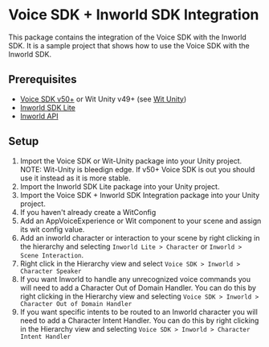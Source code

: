 # Voice SDK + Inworld SDK Integration
This package contains the integration of the Voice SDK with the Inworld SDK. It is a sample project that shows how to use the Voice SDK with the Inworld SDK.

## Prerequisites
- [Voice SDK v50+](https://developer.oculus.com/downloads/package/oculus-voice-sdk/) or Wit Unity v49+ (see [Wit Unity](https://github.com/wit-ai/wit-unity))
- [Inworld SDK Lite](https://github.com/yolanother/UnityInworldLight)
- [Inworld API](https://github.com/yolanother/inworldapi)

## Setup
1. Import the Voice SDK or Wit-Unity package into your Unity project. NOTE: Wit-Unity is bleedign edge. If v50+ Voice SDK is out you should use it instead as it is more stable.
2. Import the Inworld SDK Lite package into your Unity project.
3. Import the Voice SDK + Inworld SDK Integration package into your Unity project.
4. If you haven't already create a WitConfig
5. Add an AppVoiceExperience or Wit component to your scene and assign its wit config value.
6. Add an inworld character or interaction to your scene by right clicking in the hierarchy and selecting `Inworld Lite > Character` or `Inworld > Scene Interaction`.
7. Right click in the Hierarchy view and select `Voice SDK > Inworld > Character Speaker`
8. If you want Inworld to handle any unrecognized voice commands you will need to add a Character Out of Domain Handler. You can do this by right clicking in the Hierarchy view and selecting `Voice SDK > Inworld > Character Out of Domain Handler`
9. If you want specific intents to be routed to an Inworld character you will need to add a Character Intent Handler. You can do this by right clicking in the Hierarchy view and selecting `Voice SDK > Inworld > Character Intent Handler`